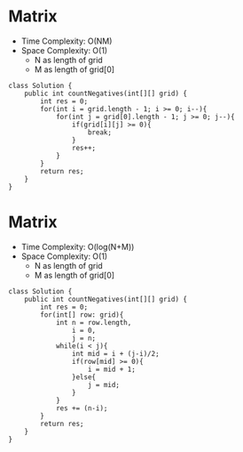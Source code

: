 # Matrix
* Time Complexity: O(NM)
* Space Complexity: O(1)
	* N as length of grid
	* M as length of grid[0]
```
class Solution {
    public int countNegatives(int[][] grid) {
        int res = 0;
        for(int i = grid.length - 1; i >= 0; i--){
            for(int j = grid[0].length - 1; j >= 0; j--){
                if(grid[i][j] >= 0){
                    break;
                }
                res++;
            }
        }
        return res;
    }
}
```
# Matrix
* Time Complexity: O(log(N+M))
* Space Complexity: O(1)
	* N as length of grid
	* M as length of grid[0]
```
class Solution {
    public int countNegatives(int[][] grid) {
        int res = 0;
        for(int[] row: grid){
            int n = row.length,
                i = 0,
                j = n;
            while(i < j){
                int mid = i + (j-i)/2;
                if(row[mid] >= 0){
                    i = mid + 1;
                }else{
                    j = mid;
                }
            }
            res += (n-i);
        }
        return res;
    }
}
```